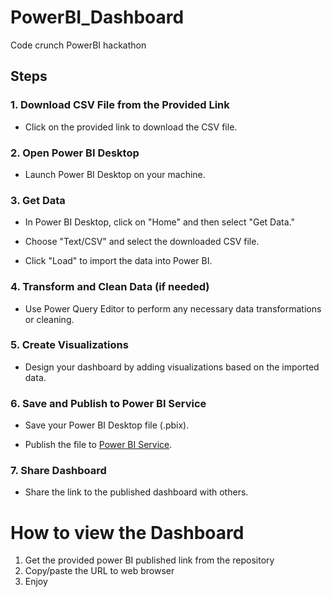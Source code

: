 # PowerBI_Dashboard
Code crunch PowerBI hackathon

## Steps

### 1. Download CSV File from the Provided Link

- Click on the provided link to download the CSV file.

### 2. Open Power BI Desktop

- Launch Power BI Desktop on your machine.

### 3. Get Data

- In Power BI Desktop, click on "Home" and then select "Get Data."

- Choose "Text/CSV" and select the downloaded CSV file.

- Click "Load" to import the data into Power BI.

### 4. Transform and Clean Data (if needed)

- Use Power Query Editor to perform any necessary data transformations or cleaning.

### 5. Create Visualizations

- Design your dashboard by adding visualizations based on the imported data.

### 6. Save and Publish to Power BI Service

- Save your Power BI Desktop file (.pbix).

- Publish the file to [Power BI Service](https://powerbi.microsoft.com/service/).

### 7. Share Dashboard

- Share the link to the published dashboard with others.

# How to view the Dashboard
1. Get the provided power BI published link from the repository
2. Copy/paste the URL to web browser
3. Enjoy




